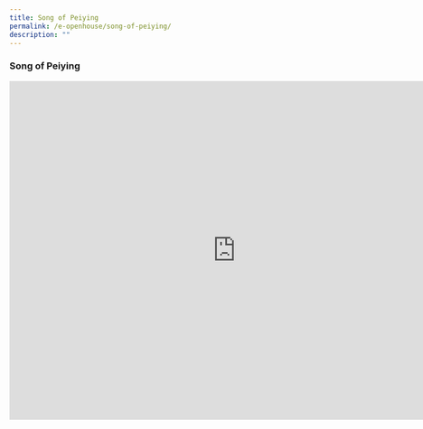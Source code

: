 ```yaml
---
title: Song of Peiying
permalink: /e-openhouse/song-of-peiying/
description: ""
---
```

### **Song of Peiying**

<iframe width="800" height="600" src="https://www.youtube.com/embed/CA-975B5wtY" title="Song of Peiying" frameborder="0" allow="accelerometer; autoplay; clipboard-write; encrypted-media; gyroscope; picture-in-picture" allowfullscreen></iframe>